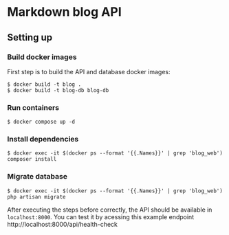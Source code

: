# Markdown blog API

## Setting up
### Build docker images
First step is to build the API and database docker images:

    $ docker build -t blog .
    $ docker build -t blog-db blog-db

### Run containers
    $ docker compose up -d

### Install dependencies
    $ docker exec -it $(docker ps --format '{{.Names}}' | grep 'blog_web') composer install

### Migrate database
    $ docker exec -it $(docker ps --format '{{.Names}}' | grep 'blog_web') php artisan migrate

After executing the steps before correctly, the API should be available in `localhost:8000`. You can test it by acessing this example endpoint http://localhost:8000/api/health-check